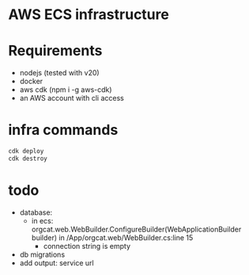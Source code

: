 # AWS ECS infrastructure

# Requirements
- nodejs (tested with v20)
- docker
- aws cdk (npm i -g aws-cdk)
- an AWS account with cli access

# infra commands
```sh
cdk deploy
cdk destroy
```

# todo
- database:
    - in ecs: orgcat.web.WebBuilder.ConfigureBuilder(WebApplicationBuilder builder) in /App/orgcat.web/WebBuilder.cs:line 15
        - connection string is empty
- db migrations
- add output: service url
